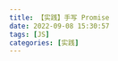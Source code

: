 ```yaml
---
title: 【实践】手写 Promise
date: 2022-09-08 15:30:57
tags: [JS]
categories: [实践]
---
```


<!-- YCTODO -->